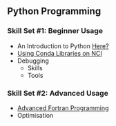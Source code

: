 Python Programming
-------------------

### Skill Set #1: Beginner Usage
* An Introduction to Python [Here?](https://www.w3schools.com/python/)
* [Using Conda Libraries on NCI](https://accessdev.nci.org.au/trac/wiki/access/UserGuides/conda)
* Debugging
  * Skills
  * Tools

### Skill Set #2: Advanced Usage
* [Advanced Fortran Programming](http://nci.org.au/user-support/training/training-exercises/fortran-programming-advanced/)
* Optimisation
